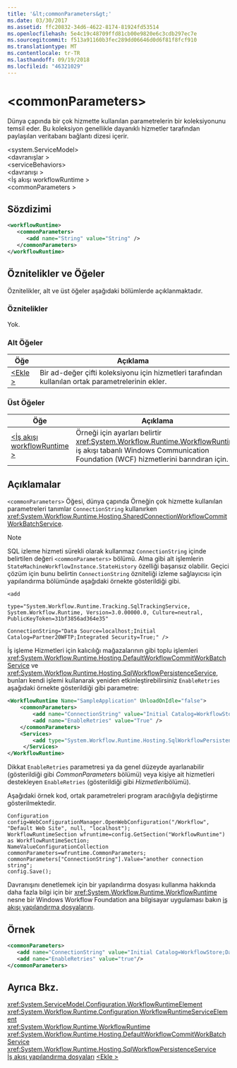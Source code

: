 ```yaml
---
title: '&lt;commonParameters&gt;'
ms.date: 03/30/2017
ms.assetid: ffc20832-34d6-4622-8174-81924fd53514
ms.openlocfilehash: 5e4c19c48709ffd81cb00e9820e6c3cdb297ec7e
ms.sourcegitcommit: f513a91160b3fec289dd06646d0d6f81f8fcf910
ms.translationtype: MT
ms.contentlocale: tr-TR
ms.lasthandoff: 09/19/2018
ms.locfileid: "46321029"
---
```

# <a name="ltcommonparametersgt"></a>&lt;commonParameters&gt;
Dünya çapında bir çok hizmette kullanılan parametrelerin bir koleksiyonunu temsil eder. Bu koleksiyon genellikle dayanıklı hizmetler tarafından paylaşılan veritabanı bağlantı dizesi içerir.  
  
 \<system.ServiceModel>  
\<davranışlar >  
\<serviceBehaviors>  
\<davranışı >  
\<İş akışı workflowRuntime >  
\<commonParameters >  
  
## <a name="syntax"></a>Sözdizimi  
  
```xml  
<workflowRuntime>  
   <commonParameters>  
      <add name="String" value="String" />  
   </commonParameters>  
</workflowRuntime>  
```  
  
## <a name="attributes-and-elements"></a>Öznitelikler ve Öğeler  
 Öznitelikler, alt ve üst öğeler aşağıdaki bölümlerde açıklanmaktadır.  
  
### <a name="attributes"></a>Öznitelikler  
 Yok.  
  
### <a name="child-elements"></a>Alt Öğeler  
  
|Öğe|Açıklama|  
|-------------|-----------------|  
|[\<Ekle >](../../../../../docs/framework/configure-apps/file-schema/wcf/add-of-commonparameters.md)|Bir ad-değer çifti koleksiyonu için hizmetleri tarafından kullanılan ortak parametrelerinin ekler.|  
  
### <a name="parent-elements"></a>Üst Öğeler  
  
|Öğe|Açıklama|  
|-------------|-----------------|  
|[\<İş akışı workflowRuntime >](../../../../../docs/framework/configure-apps/file-schema/wcf/workflowruntime.md)|Örneği için ayarları belirtir <xref:System.Workflow.Runtime.WorkflowRuntime> iş akışı tabanlı Windows Communication Foundation (WCF) hizmetlerini barındıran için.|  
  
## <a name="remarks"></a>Açıklamalar  
 `<commonParameters>` Öğesi, dünya çapında Örneğin çok hizmette kullanılan parametreleri tanımlar `ConnectionString` kullanırken <xref:System.Workflow.Runtime.Hosting.SharedConnectionWorkflowCommitWorkBatchService>.  
  
> [!NOTE]
>  SQL izleme hizmeti sürekli olarak kullanmaz `ConnectionString` içinde belirtilen değeri `<commonParameters>` bölümü. Alma gibi alt işlemlerin `StateMachineWorkflowInstance.StateHistory` özelliği başarısız olabilir. Geçici çözüm için bunu belirtin `ConnectionString` özniteliği izleme sağlayıcısı için yapılandırma bölümünde aşağıdaki örnekte gösterildiği gibi.  
  
 `<add`  
  
 `type="System.Workflow.Runtime.Tracking.SqlTrackingService, System.Workflow.Runtime, Version=3.0.00000.0, Culture=neutral, PublicKeyToken=31bf3856ad364e35"`  
  
 `ConnectionString="Data Source=localhost;Initial Catalog=Partner20WFTP;Integrated Security=True;" />`  
  
 İş işleme Hizmetleri için kalıcılığı mağazalarının gibi toplu işlemleri <xref:System.Workflow.Runtime.Hosting.DefaultWorkflowCommitWorkBatchService> ve <xref:System.Workflow.Runtime.Hosting.SqlWorkflowPersistenceService>, bunları kendi işlemi kullanarak yeniden etkinleştirebilirsiniz `EnableRetries` aşağıdaki örnekte gösterildiği gibi parametre:  
  
```xml  
<WorkflowRuntime Name="SampleApplication" UnloadOnIdle="false">  
    <commonParameters>  
        <add name="ConnectionString" value="Initial Catalog=WorkflowStore;Data Source=localhost;Integrated Security=SSPI;" />  
        <add name="EnableRetries" value="True" />  
    </commonParameters>  
    <Services>  
        <add type="System.Workflow.Runtime.Hosting.SqlWorkflowPersistenceService, System.Workflow.Runtime, Version=3.0.00000.0, Culture=neutral, PublicKeyToken=31bf3856ad364e35" EnableRetries="False" />   
     </Services>  
</WorkflowRuntime>  
```  
  
 Dikkat `EnableRetries` parametresi ya da genel düzeyde ayarlanabilir (gösterildiği gibi *CommonParameters* bölümü) veya kişiye ait hizmetleri destekleyen `EnableRetries` (gösterildiği gibi *Hizmetleri*bölümü).  
  
 Aşağıdaki örnek kod, ortak parametreleri program aracılığıyla değiştirme gösterilmektedir.  
  
```  
Configuration config=WebConfigurationManager.OpenWebConfiguration("/Workflow", "Default Web Site", null, "localhost");  
WorkflowRuntimeSection wfruntime=config.GetSection("WorkflowRuntime") as WorkflowRuntimeSection;  
NameValueConfigurationCollection commonParameters=wfruntime.CommonParameters;  
commonParameters["ConnectionString"].Value="another connection string";  
config.Save();  
```  
  
 Davranışını denetlemek için bir yapılandırma dosyası kullanma hakkında daha fazla bilgi için bir <xref:System.Workflow.Runtime.WorkflowRuntime> nesne bir Windows Workflow Foundation ana bilgisayar uygulaması bakın [iş akışı yapılandırma dosyalarını](https://docs.microsoft.com/previous-versions/dotnet/netframework-3.5/ms732240(v=vs.90)).  
  
## <a name="example"></a>Örnek  
  
```xml  
<commonParameters>  
   <add name="ConnectionString" value="Initial Catalog=WorkflowStore;Data Source=localhost;Integrated Security=SSPI;"/>  
   <add name="EnableRetries" value="true"/>  
</commonParameters>  
```  
  
## <a name="see-also"></a>Ayrıca Bkz.  
 <xref:System.ServiceModel.Configuration.WorkflowRuntimeElement>  
 <xref:System.Workflow.Runtime.Configuration.WorkflowRuntimeServiceElement>  
 <xref:System.Workflow.Runtime.WorkflowRuntime>  
 <xref:System.Workflow.Runtime.Hosting.DefaultWorkflowCommitWorkBatchService>  
 <xref:System.Workflow.Runtime.Hosting.SqlWorkflowPersistenceService>  
 [İş akışı yapılandırma dosyaları](https://docs.microsoft.com/previous-versions/dotnet/netframework-3.5/ms732240(v=vs.90))  
 [\<Ekle >](../../../../../docs/framework/configure-apps/file-schema/wcf/add-of-commonparameters.md)
